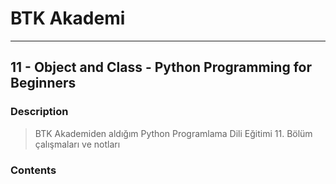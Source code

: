 # BTK Akademi
___

## 11 - Object and Class - Python Programming for Beginners

### Description
> BTK Akademiden aldığım Python Programlama Dili Eğitimi 11. Bölüm çalışmaları ve notları

### Contents
